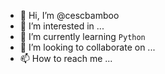 - 👋 Hi, I’m @cescbamboo
- 👀 I’m interested in ...
- 🌱 I’m currently learning `Python`
- 💞️ I’m looking to collaborate on ...
- 📫 How to reach me ...

<!---
cescbamboo/cescbamboo is a ✨ special ✨ repository because its `README.md` (this file) appears on your GitHub profile.
You can click the Preview link to take a look at your changes.
--->

